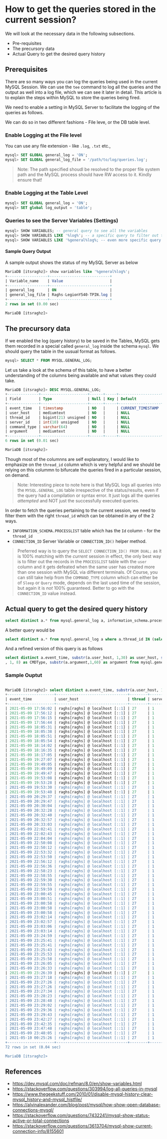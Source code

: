 # How to get the queries stored in the current session?

 We will look at the necessary data in the following subsections.

 * Pre-requisites
 * The precursory data
 * Actual Query to get the desired query history

## Prerequisites

 There are so many ways you can log the queries being used in the current MySQL Session.
 We can use the `tee` command to log all the queries and the output as well into a log file, which we can see it later in detail.
 This article is to explain the steps within MySQL to store the queries being fired.

 We need to enable a setting in MySQL Server to facilitate the logging of the queries as follows.

 We can do so in two different fashions - File leve, or the DB table level.

### Enable Logging at the File level

You can use any file extension  - like `.log`, `.txt` etc.,

```sql
mysql> SET GLOBAL general_log = 'ON';
mysql> SET GLOBAL general_log_file = '/path/to/log/queries.log';
```

> Note: The path specified shoudl be resolved to the proper file system path and the MySQL process should have RW access to it. Kindly ensure that!

### Enable Logging at the Table Level

```sql
mysql> SET GLOBAL general_log = 'ON';
mysql> SET global log_output = 'table';
```
### Queries to see the Server Variables (Settings)

```sql
mysql> SHOW VARIABLES; -- general query to see all the variables
mysql> SHOW VARIABLES LIKE '%log%'; -- a specific query to filter out the variables whose name has the text 'log' in it
mysql> SHOW VARIABLES LIKE '%general%log%; -- even more specific query to restrict the output
```

#### Sample Query Output

A sample output shows the status of my MySQL Server as below

```sql
MariaDB [itsraghz]> show variables like '%general%log%';
+------------------+---------------------------+
| Variable_name    | Value                     |
+------------------+---------------------------+
| general_log      | ON                        |
| general_log_file | Raghs-LegionY540-TPIN.log |
+------------------+---------------------------+
2 rows in set (0.00 sec)

MariaDB [itsraghz]>

```

## The precursory data

If we enabled the log (query history) to be saved in the Tables, MySQL gets them recorded in a special called `general_log` inside the schema `mysql`. We should query the table in the uusual format as follows.

```sql
mysql> SELECT * FROM MYSQL.GENERAL_LOG;
```

Let us take a look at the schema of this table, to have a better understanding of the columns being available and what values they could take.

```sql
MariaDB [itsraghz]> DESC MYSQL.GENERAL_LOG;
+--------------+---------------------+------+-----+-------------------+-----------------------------+
| Field        | Type                | Null | Key | Default           | Extra                       |
+--------------+---------------------+------+-----+-------------------+-----------------------------+
| event_time   | timestamp           | NO   |     | CURRENT_TIMESTAMP | on update CURRENT_TIMESTAMP |
| user_host    | mediumtext          | NO   |     | NULL              |                             |
| thread_id    | bigint(21) unsigned | NO   |     | NULL              |                             |
| server_id    | int(10) unsigned    | NO   |     | NULL              |                             |
| command_type | varchar(64)         | NO   |     | NULL              |                             |
| argument     | mediumtext          | NO   |     | NULL              |                             |
+--------------+---------------------+------+-----+-------------------+-----------------------------+
6 rows in set (0.01 sec)

MariaDB [itsraghz]>
```

Though most of the columnns are self explanatory, I would like to emphasize on the `thread_id` column which is very helpful and we should be relying on this colummn to bifurcate the queries fired in a particular session, on demand.

> Note: Interesting piece to note here is that MySQL logs all queries into the `MYSQL.GENERAL_LOG` table irrespective of the status/results, even if the query had a compilation or syntax error. It just logs all the queries *attempted* and NOT just the successfully executed queries.

In order to fetch the queries pertaining to the current session, we need to filter them with the right `thread_id` which can be obtained in any of the 2 ways.

 * `INFORMATION_SCHEMA.PROCESSLIST` table which has the `Id` column - for the `thread_id`
 * `CONNECTION_ID` Server Variable or `CONNECTION_ID()` helper method.

 > Preferred way is to query the `SELECT CONNECTION_ID() FROM DUAL;` as it is 100% matching with the *current* session in effect, the only best way is to filter out the records in the `PROCESSLIST` table with the `user` column and it gets defeated when the same user has created more than one session with MySQL via different terminals.
> Of Course, you can still take help from the `COMMAND_TYPE` column which can either be of `Sleep` or `Query` mode, depends on the last used time of the session, but again it is *not* 100% guaranteed. Better to go with the `CONNECTION_ID` value instead.

## Actual query to get the desired query history

```sql
select distinct a.* from mysql.general_log a, information_schema.processlist b where a.thread_id=b.Id and b.user='raghs';
```

A better query would be

```sql
select distinct a.* from mysql.general_log a where a.thread_id IN (select connection_id() from dual);
```

And a refined version of this query is as follows

```sql
select distinct a.event_time, substr(a.user_host, 1,30) as user_host, substr(a.thread_id, 1, 5) as thread, substr(a.server_id, 1, 5) as server, substr(a.command_type
, 1, 8) as CMDType, substr(a.argument,1,60) as argument from mysql.general_log a where a.thread_id IN (select connection_id() from dual);
```

### Sample Ouptut

```sql

MariaDB [itsraghz]> select distinct a.event_time, substr(a.user_host, 1,30) as user_host, substr(a.thread_id, 1, 5) as thread, substr(a.server_id, 1, 5) as server, substr(a.command_type, 1, 8) as CMDType, substr(a.argument,1,60) as argument from mysql.general_log a where a.thread_id IN (select connection_id() from dual);
+---------------------+--------------------------------+--------+--------+----------+--------------------------------------------------------------+
| event_time          | user_host                      | thread | server | CMDType  | argument                                                     |
+---------------------+--------------------------------+--------+--------+----------+--------------------------------------------------------------+
| 2021-05-09 17:56:02 | raghs[raghs] @ localhost [::1] | 27     | 1      | Query    | select * from mysql.general_log                              |
| 2021-05-09 17:56:12 | raghs[raghs] @ localhost [::1] | 27     | 1      | Query    | show tables                                                  |
| 2021-05-09 17:56:15 | raghs[raghs] @ localhost [::1] | 27     | 1      | Query    | select * from mysql.general_log                              |
| 2021-05-09 17:56:44 | raghs[raghs] @ localhost [::1] | 27     | 1      | Query    | show variables LIKE 'general%log%'                           |
| 2021-05-09 18:05:31 | raghs[raghs] @ localhost [::1] | 27     | 1      | Query    | select TxId, DateOfTx, Substr(Beneficiary, 1, 10) as Benefic |
| 2021-05-09 18:05:38 | raghs[raghs] @ localhost [::1] | 27     | 1      | Query    | select * from mysql.general_log                              |
| 2021-05-09 18:05:51 | raghs[raghs] @ localhost [::1] | 27     | 1      | Query    | select * from mysql.general_logg                             |
| 2021-05-09 18:05:54 | raghs[raghs] @ localhost [::1] | 27     | 1      | Query    | select * from mysql.general_log                              |
| 2021-05-09 18:14:02 | raghs[raghs] @ localhost [::1] | 27     | 1      | Query    | select TxId, DateOfTx, Substr(Beneficiary, 1, 10) as Benefic |
| 2021-05-09 18:16:35 | raghs[raghs] @ localhost [::1] | 27     | 1      | Query    | select TxId, DateOfTx, Substr(Beneficiary, 1, 10) as Benefic |
| 2021-05-09 18:17:05 | raghs[raghs] @ localhost [::1] | 27     | 1      | Query    | select TxId, DateOfTx, Substr(Beneficiary, 1, 10) as Benefic |
| 2021-05-09 19:27:07 | raghs[raghs] @ localhost [::1] | 27     | 1      | Query    | select TxId, DateOfTx, Substr(Beneficiary, 1, 10) as Benefic |
| 2021-05-09 19:49:05 | raghs[raghs] @ localhost [::1] | 27     | 1      | Query    | show variables LIKE 'general%log%'                           |
| 2021-05-09 19:49:09 | raghs[raghs] @ localhost [::1] | 27     | 1      | Query    | select * from mysql.general_log                              |
| 2021-05-09 19:49:47 | raghs[raghs] @ localhost [::1] | 27     | 1      | Query    | select * from mysql.general_log                              |
| 2021-05-09 19:53:08 | raghs[raghs] @ localhost [::1] | 27     | 1      | Query    | desc mysql.general_log                                       |
| 2021-05-09 19:53:28 | raghs[raghs] @ localhost [::1] | 27     | 1      | Query    | select * from myqsl.general_log where user_host like '%raghs |
| 2021-05-09 19:53:30 | raghs[raghs] @ localhost [::1] | 27     | 1      | Query    | select * from myqsl.general_log where user_host like '%raghs |
| 2021-05-09 19:53:40 | raghs[raghs] @ localhost [::1] | 27     | 1      | Query    | select * from mysql.general_log where user_host like '%raghs |
| 2021-05-09 20:29:37 | raghs[raghs] @ localhost [::1] | 27     | 1      | Query    | select distinct session_id from mysql.general_log            |
| 2021-05-09 20:29:47 | raghs[raghs] @ localhost [::1] | 27     | 1      | Query    | desc mysql.general_log                                       |
| 2021-05-09 20:30:04 | raghs[raghs] @ localhost [::1] | 27     | 1      | Query    | select distinct thread_id from mysql.general_log             |
| 2021-05-09 20:32:28 | raghs[raghs] @ localhost [::1] | 27     | 1      | Query    | show status where variable_name = 'threads_connected'        |
| 2021-05-09 20:32:40 | raghs[raghs] @ localhost [::1] | 27     | 1      | Query    | show processlist                                             |
| 2021-05-09 20:32:57 | raghs[raghs] @ localhost [::1] | 27     | 1      | Query    | show status where variable_name = 'threads_connected'        |
| 2021-05-09 20:33:03 | raghs[raghs] @ localhost [::1] | 27     | 1      | Query    | show processlist                                             |
| 2021-05-09 22:02:41 | raghs[raghs] @ localhost [::1] | 27     | 1      | Query    | show processlist                                             |
| 2021-05-09 22:02:43 | raghs[raghs] @ localhost [::1] | 27     | 1      | Query    | show status where variable_name = 'threads_connected'        |
| 2021-05-09 22:04:04 | raghs[raghs] @ localhost [::1] | 27     | 1      | Query    | select TxId, DateOfTx, Substr(Beneficiary, 1, 10) as Benefic |
| 2021-05-09 22:50:08 | raghs[raghs] @ localhost [::1] | 27     | 1      | Query    | select TxId, DateOfTx, Substr(Beneficiary, 1, 10) as Benefic |
| 2021-05-09 22:50:12 | raghs[raghs] @ localhost [::1] | 27     | 1      | Query    | select * from mysql.general_log                              |
| 2021-05-09 22:53:32 | raghs[raghs] @ localhost [::1] | 27     | 1      | Query    | desc mysql.general_log                                       |
| 2021-05-09 22:53:50 | raghs[raghs] @ localhost [::1] | 27     | 1      | Query    | select distinct server_id from mysql.general_log             |
| 2021-05-09 22:56:12 | raghs[raghs] @ localhost [::1] | 27     | 1      | Query    | SELECT * from sys.session                                    |
| 2021-05-09 22:56:36 | raghs[raghs] @ localhost [::1] | 27     | 1      | Query    | show status like 'Conn%'                                     |
| 2021-05-09 22:58:23 | raghs[raghs] @ localhost [::1] | 27     | 1      | Query    | show status like '%onn%'                                     |
| 2021-05-09 22:58:55 | raghs[raghs] @ localhost [::1] | 27     | 1      | Query    | show processlist                                             |
| 2021-05-09 22:59:30 | raghs[raghs] @ localhost [::1] | 27     | 1      | Query    | select * from mysql.general_log where thread_id=27           |
| 2021-05-09 22:59:55 | raghs[raghs] @ localhost [::1] | 27     | 1      | Query    | show ID from processlist                                     |
| 2021-05-09 22:59:59 | raghs[raghs] @ localhost [::1] | 27     | 1      | Query    | show processlist                                             |
| 2021-05-09 23:00:45 | raghs[raghs] @ localhost [::1] | 27     | 1      | Query    | SELECT USER()                                                |
| 2021-05-09 23:00:51 | raghs[raghs] @ localhost [::1] | 27     | 1      | Query    | SELECT DATABASE()                                            |
| 2021-05-09 23:00:58 | raghs[raghs] @ localhost [::1] | 27     | 1      | Query    | select DATABASE(), USER() limit 1                            |
| 2021-05-09 23:00:58 | raghs[raghs] @ localhost [::1] | 27     | 1      | Query    | select @@character_set_client, @@character_set_connection, @ |
| 2021-05-09 23:00:58 | raghs[raghs] @ localhost [::1] | 27     | 1      | Statisti |                                                              |
| 2021-05-09 23:02:14 | raghs[raghs] @ localhost [::1] | 27     | 1      | Query    | show status where `variable_name` = 'Threads_connected'      |
| 2021-05-09 23:02:57 | raghs[raghs] @ localhost [::1] | 27     | 1      | Query    | SHOW STATUS WHERE `variable_name` = 'Max_used_connections'   |
| 2021-05-09 23:03:06 | raghs[raghs] @ localhost [::1] | 27     | 1      | Query    | show session status                                          |
| 2021-05-09 23:03:14 | raghs[raghs] @ localhost [::1] | 27     | 1      | Query    | show global status                                           |
| 2021-05-09 23:24:59 | raghs[raghs] @ localhost [::1] | 27     | 1      | Query    | select * from mysql.general_log where thread_id=27           |
| 2021-05-09 23:25:41 | raghs[raghs] @ localhost [::1] | 27     | 1      | Query    | SELECT DATABASE()                                            |
| 2021-05-09 23:25:41 | raghs[raghs] @ localhost [::1] | 27     | 1      | Init DB  | information_schema                                           |
| 2021-05-09 23:25:43 | raghs[raghs] @ localhost [::1] | 27     | 1      | Query    | show tables                                                  |
| 2021-05-09 23:25:53 | raghs[raghs] @ localhost [::1] | 27     | 1      | Query    | show tables like '%process%'                                 |
| 2021-05-09 23:25:58 | raghs[raghs] @ localhost [::1] | 27     | 1      | Query    | desc processlist                                             |
| 2021-05-09 23:26:05 | raghs[raghs] @ localhost [::1] | 27     | 1      | Query    | select * from processlist                                    |
| 2021-05-09 23:26:33 | raghs[raghs] @ localhost [::1] | 27     | 1      | Query    | select * from INFORMATION_SCHEMA.PROCESS_LIST where USER='ra |
| 2021-05-09 23:26:39 | raghs[raghs] @ localhost [::1] | 27     | 1      | Query    | select * from INFORMATION_SCHEMA.PROCESSLIST where USER='rag |
| 2021-05-09 23:27:18 | raghs[raghs] @ localhost [::1] | 27     | 1      | Query    | select Id, user, host, db, command, info from INFORMATION_SC |
| 2021-05-09 23:27:26 | raghs[raghs] @ localhost [::1] | 27     | 1      | Query    | SELECT DATABASE()                                            |
| 2021-05-09 23:27:26 | raghs[raghs] @ localhost [::1] | 27     | 1      | Init DB  | itsraghz                                                     |
| 2021-05-09 23:27:34 | raghs[raghs] @ localhost [::1] | 27     | 1      | Query    | select * from mysql.general_log where thread_id=27           |
| 2021-05-09 23:28:23 | raghs[raghs] @ localhost [::1] | 27     | 1      | Query    | select * from mysql.general_log a, information_schema.proces |
| 2021-05-09 23:28:48 | raghs[raghs] @ localhost [::1] | 27     | 1      | Query    | select * from mysql.general_log a, information_schema.proces |
| 2021-05-09 23:29:02 | raghs[raghs] @ localhost [::1] | 27     | 1      | Query    | select distinct thread_id from mysql.general_log a, informat |
| 2021-05-09 23:29:36 | raghs[raghs] @ localhost [::1] | 27     | 1      | Query    | select a.* from mysql.general_log a, information_schema.proc |
| 2021-05-09 23:29:43 | raghs[raghs] @ localhost [::1] | 27     | 1      | Query    | select distinct a.* from mysql.general_log a, information_sc |
| 2021-05-09 23:42:27 | raghs[raghs] @ localhost [::1] | 27     | 1      | Query    | show variables like '%log%'                                  |
| 2021-05-09 23:42:35 | raghs[raghs] @ localhost [::1] | 27     | 1      | Query    | show variables like '%general%log%'                          |
| 2021-05-09 23:47:48 | raghs[raghs] @ localhost [::1] | 27     | 1      | Query    | select distinct a.* from mysql.general_log a, information_sc |
| 2021-05-09 23:48:05 | raghs[raghs] @ localhost [::1] | 27     | 1      | Query    | DESC MYSQL.GENERAL_LOG                                       |
| 2021-05-10 00:25:26 | raghs[raghs] @ localhost [::1] | 27     | 1      | Query    | select distinct a.event_time, substr(a.user_host, 1,30) as u |
+---------------------+--------------------------------+--------+--------+----------+--------------------------------------------------------------+
72 rows in set (0.04 sec)

MariaDB [itsraghz]>
```

## References

  * https://dev.mysql.com/doc/refman/8.0/en/show-variables.html
  * https://stackoverflow.com/questions/303994/log-all-queries-in-mysql
  * https://www.thegeekstuff.com/2010/01/disable-mysql-history-clear-mysql_history-and-mysql_histfile/
  * https://alvinalexander.com/blog/post/mysql/how-show-open-database-connections-mysql/
  * https://stackoverflow.com/questions/7432241/mysql-show-status-active-or-total-connections
  * https://stackoverflow.com/questions/3613704/mysql-show-current-connection-info/8155601
